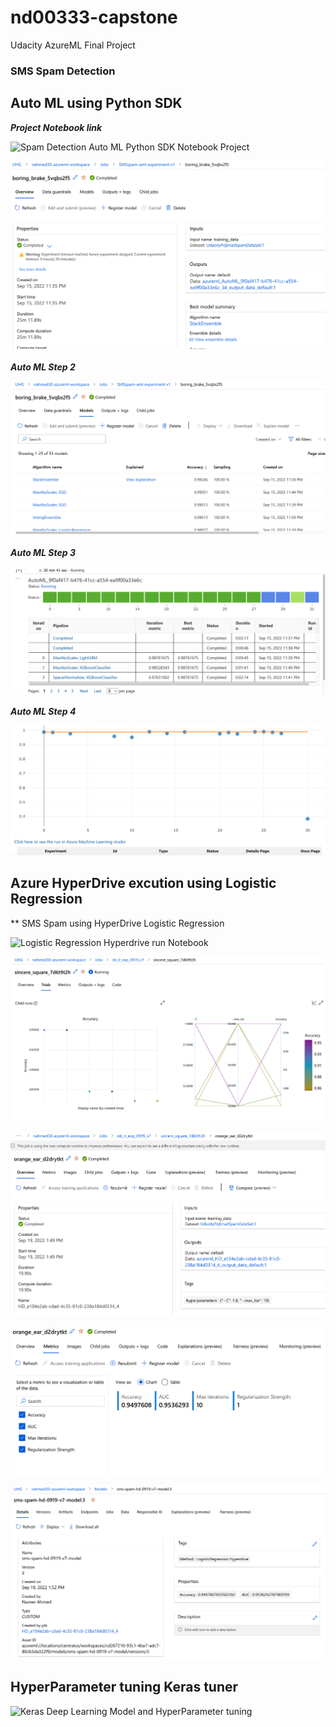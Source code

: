 # nd00333-capstone
Udacity AzureML Final Project

### SMS Spam Detection


## Auto ML using Python SDK

***Project Notebook link***

![Spam Detection Auto ML Python SDK Notebook Project](https://github.com/Nazeer2013/nd00333-capstone/blob/master/finalproject/notebook-smsspam-automl-0915-v1.ipynb)

![Auto ML Step 1](https://github.com/Nazeer2013/nd00333-capstone/blob/master/finalproject/automl_images/smsspam_aml_exp_v1.png)

***Auto ML Step 2***

![Auto ML Step 2](https://github.com/Nazeer2013/nd00333-capstone/blob/master/finalproject/automl_images/smsspam_aml_exp_v1_2.png)

***Auto ML Step 3***

![Auto ML Step 3](https://github.com/Nazeer2013/nd00333-capstone/blob/master/finalproject/automl_images/smsspam_aml_exp_v1_3.png)

***Auto ML Step 4***

![Auto ML Step 4](https://github.com/Nazeer2013/nd00333-capstone/blob/master/finalproject/automl_images/smsspam_aml_exp_v1_4.png)

## Azure HyperDrive excution using Logistic Regression

** SMS Spam using HyperDrive Logistic Regression 

![Logistic Regression Hyperdrive run Notebook](https://github.com/Nazeer2013/nd00333-capstone/blob/master/finalproject/nb-lr-0919-v7.ipynb)

![](https://github.com/Nazeer2013/nd00333-capstone/blob/master/finalproject/hyperdrive_images/LogReg_Hperdrive_Hyperparam_Results.png)

![](https://github.com/Nazeer2013/nd00333-capstone/blob/master/finalproject/hyperdrive_images/LogReg_Hperdrive_Hyperparam_BestRun.png)

![](https://github.com/Nazeer2013/nd00333-capstone/blob/master/finalproject/hyperdrive_images/LogReg_Hyperparam_BestrunPerf.png)

![](https://github.com/Nazeer2013/nd00333-capstone/blob/master/finalproject/hyperdrive_images/RegisteredBestModel.png)


## HyperParameter tuning Keras tuner

![Keras Deep Learning Model and HyperParameter tuning](https://github.com/Nazeer2013/nd00333-capstone/blob/master/finalproject/TFKerasHyperParameterV2.ipynb)



